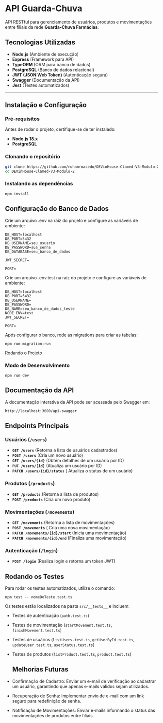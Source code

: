 # API Guarda-Chuva 

API RESTful para gerenciamento de usuários, produtos e movimentações entre filiais da rede **Guarda-Chuva Farmácias**.

## Tecnologias Utilizadas
- **Node.js** (Ambiente de execução)
- **Express** (Framework para API)
- **TypeORM** (ORM para banco de dados)
- **PostgreSQL** (Banco de dados relacional)
- **JWT (JSON Web Token)** (Autenticação segura)
- **Swagger** (Documentação da API)
- **Jest** (Testes automatizados)

---

## Instalação e Configuração

### Pré-requisitos
Antes de rodar o projeto, certifique-se de ter instalado:
- **Node.js 18.x**
- **PostgreSQL**

### Clonando o repositório
```bash
git clone https://github.com/ruhanrmacedo/DEVinHouse-Clamed-V3-Modulo-2.git
cd DEVinHouse-Clamed-V3-Modulo-2
```
### Instalando as dependências
```
npm install
```
## Configuração do Banco de Dados
Crie um arquivo .env na raiz do projeto e configure as variáveis de ambiente:

```
DB_HOST=localhost
DB_PORT=5432
DB_USERNAME=seu_usuario
DB_PASSWORD=sua_senha
DB_DATABASE=seu_banco_de_dados

JWT_SECRET=

PORT=
```
Crie um arquivo .env.test na raiz do projeto e configure as variáveis de ambiente:
```
DB_HOST=localhost
DB_PORT=5432
DB_USERNAME=
DB_PASSWORD=
DB_NAME=seu_banco_de_dados_teste
NODE_ENV=test
JWT_SECRET=

PORT=
```
Após configurar o banco, rode as migrations para criar as tabelas:

```
npm run migration:run
```
Rodando o Projeto
### Modo de Desenvolvimento
```
npm run dev
```

## Documentação da API
A documentação interativa da API pode ser acessada pelo Swagger em:

```
http://localhost:3000/api-swagger
```

## Endpoints Principais
### Usuários (```/users```)
- **```GET /users```** (Retorna a lista de usuários cadastrados)
- **```POST /users```** (Cria um novo usuário)
- **```GET /users/{id}```** (Obtém detalhes de um usuário por ID)
- **```PUT /users/{id}```** (Atualiza um usuário por ID)
- **```PATCH /users/{id}/status```** (	Atualiza o status de um usuário)

### Produtos (```/products```)
- **```GET /products```** (Retorna a lista de produtos)
- **```POST /products```** (Cria um novo produto)

### Movimentações  (```/movements```)
- **```GET /movements```** (Retorna a lista de movimentações)
- **```POST /movements```** (	Cria uma nova movimentação)
- **```PATCH /movements/{id}/start```** (Inicia uma movimentação)
- **```PATCH /movements/{id}/end```** (Finaliza uma movimentação)

### Autenticação (```/login```)
- **```POST /login```** (Realiza login e retorna um token JWT)

## Rodando os Testes
Para rodar os testes automatizados, utilize o comando:
```
npm test -- nomeDoTeste.test.ts
```
Os testes estão localizados na pasta ```src/__tests__``` e incluem:
- Testes de autenticação (```auth.test.ts```)
- Testes de movimentação (```startMovement.test.ts```, ```finishMovement.test.ts```)
- Testes de usuários (```listUsers.test.ts```, ```getUserById.test.ts```, ```updateUser.test.ts```, ```userStatus.test.ts```)
- Testes de produtos (```listProduct.test.ts```, ```product.test.ts```)

  ## Melhorias Futuras

- Confirmação de Cadastro: Enviar um e-mail de verificação ao cadastrar um usuário, garantindo que apenas e-mails válidos sejam utilizados.
- Recuperação de Senha: Implementar envio de e-mail com um link seguro para redefinição de senha.
- Notificação de Movimentações: Enviar e-mails informando o status das movimentações de produtos entre filiais.
